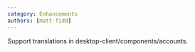 ```yaml
---
category: Enhancements
authors: [matt-fidd]
---
```


Support translations in desktop-client/components/accounts.
